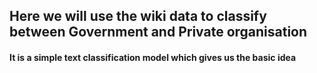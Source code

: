 ## Here we will use the wiki data to classify between Government and Private organisation
#### It is a simple text classification model which gives us the basic idea
